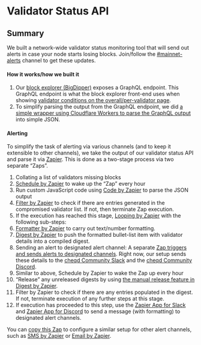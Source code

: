 # Validator Status API

## Summary

We built a network-wide validator status monitoring tool that will send out alerts in case your node starts losing blocks. Join/follow the [#mainnet-alerts](https://cheqd-community.slack.com/archives/C03R186FKB4) channel to get these updates.

#### How it works/how we built it

1. Our [block explorer (BigDipper)](https://explorer.cheqd.io/) exposes a GraphQL endpoint. This GraphQL endpoint is what the block explorer front-end uses when showing [validator conditions on the overall/per-validator page](https://explorer.cheqd.io/validators).
2. To simplify parsing the output from the GraphQL endpoint, we did [a simple wrapper using Cloudflare Workers to parse the GraphQL output](https://github.com/cheqd/validator-status) into simple JSON.

#### Alerting

To simplify the task of alerting via various channels (and to keep it extensible to other channels), we take the output of our validator status API and parse it via [Zapier](https://zapier.com/). This is done as a two-stage process via two separate “Zaps”.

1. Collating a list of validators missing blocks
2. [Schedule by Zapier](https://zapier.com/apps/schedule/integrations) to wake up the “Zap” every hour
3. Run custom JavaScript code using [Code by Zapier](https://zapier.com/apps/code/integrations) to parse the JSON output
4. [Filter by Zapier](https://zapier.com/apps/filter/integrations) to check if there are entries generated in the compromised validator list. If not, then terminate Zap execution.
5. If the execution has reached this stage, [Looping by Zapier](https://zapier.com/apps/looping/integrations) with the following sub-steps:
6. [Formatter by Zapier](https://zapier.com/apps/formatter/integrations) to carry out text/number formatting.
7. [Digest by Zapier](https://zapier.com/apps/digest/integrations) to push the formatted bullet-list item with validator details into a compiled digest.
8. Sending an alert to designated alert channel: A separate [Zap triggers and sends alerts to designated channels](https://zapier.com/shared/ff0c81e509391daa829e1aabfff6b5eec14cb0b2). Right now, our setup sends these details to the [cheqd Community Slack](http://cheqd.link/join-cheqd-slack) and the [cheqd Community Discord](http://cheqd.link/discord-github).
9. Similar to above, Schedule by Zapier to wake the Zap up every hour
10. “Release” any unreleased digests by using [the manual release feature in Digest by Zapier](https://zapier.com/help/create/storage-and-digests/compile-data-in-a-digest-in-zaps#release-the-content-of-the-digest).
11. Filter by Zapier to check if there are any entries populated in the digest. If not, terminate execution of any further steps at this stage.
12. If execution has proceeded to this step, use the [Zapier App for Slack](https://zapier.com/apps/slack/integrations) and [Zapier App for Discord](https://zapier.com/apps/discord/integrations) to send a message (with formatting) to designated alert channels.

You can [copy this Zap](https://zapier.com/shared/ff0c81e509391daa829e1aabfff6b5eec14cb0b2) to configure a similar setup for other alert channels, such as [SMS by Zapier](https://zapier.com/apps/sms/integrations) or [Email by Zapier](https://zapier.com/apps/email/integrations).

##
